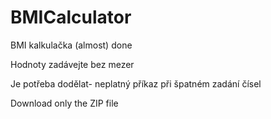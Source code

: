 # BMICalculator
BMI kalkulačka (almost) done

Hodnoty zadávejte bez mezer

Je potřeba dodělat- neplatný příkaz při špatném zadání čísel

Download only the ZIP file
